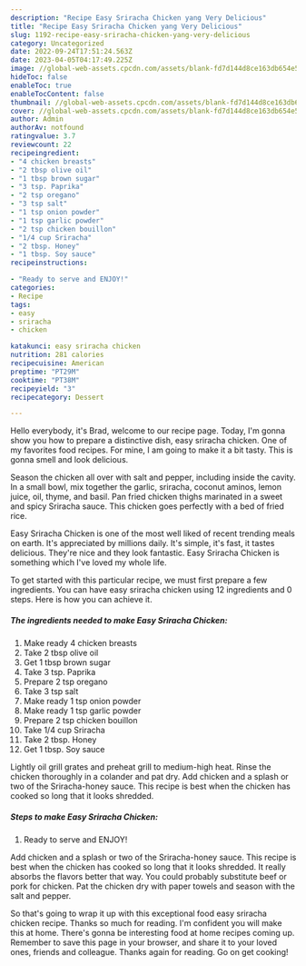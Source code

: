 ```yaml
---
description: "Recipe Easy Sriracha Chicken yang Very Delicious"
title: "Recipe Easy Sriracha Chicken yang Very Delicious"
slug: 1192-recipe-easy-sriracha-chicken-yang-very-delicious
category: Uncategorized
date: 2022-09-24T17:51:24.563Z
date: 2023-04-05T04:17:49.225Z
image: //global-web-assets.cpcdn.com/assets/blank-fd7d144d8ce163db654e5a02c40b08a2775adb7897d16e4062681dc7e1b2800f.png
hideToc: false
enableToc: true
enableTocContent: false
thumbnail: //global-web-assets.cpcdn.com/assets/blank-fd7d144d8ce163db654e5a02c40b08a2775adb7897d16e4062681dc7e1b2800f.png
cover: //global-web-assets.cpcdn.com/assets/blank-fd7d144d8ce163db654e5a02c40b08a2775adb7897d16e4062681dc7e1b2800f.png
author: Admin
authorAv: notfound
ratingvalue: 3.7
reviewcount: 22
recipeingredient:
- "4 chicken breasts"
- "2 tbsp olive oil"
- "1 tbsp brown sugar"
- "3 tsp. Paprika"
- "2 tsp oregano"
- "3 tsp salt"
- "1 tsp onion powder"
- "1 tsp garlic powder"
- "2 tsp chicken bouillon"
- "1/4 cup Sriracha"
- "2 tbsp. Honey"
- "1 tbsp. Soy sauce"
recipeinstructions:

- "Ready to serve and ENJOY!"
categories:
- Recipe
tags:
- easy
- sriracha
- chicken

katakunci: easy sriracha chicken 
nutrition: 281 calories
recipecuisine: American
preptime: "PT29M"
cooktime: "PT38M"
recipeyield: "3"
recipecategory: Dessert

---
```



Hello everybody, it's Brad, welcome to our recipe page. Today, I'm gonna show you how to prepare a distinctive dish, easy sriracha chicken. One of my favorites food recipes. For mine, I am going to make it a bit tasty. This is gonna smell and look delicious.

Season the chicken all over with salt and pepper, including inside the cavity. In a small bowl, mix together the garlic, sriracha, coconut aminos, lemon juice, oil, thyme, and basil. Pan fried chicken thighs marinated in a sweet and spicy Sriracha sauce. This chicken goes perfectly with a bed of fried rice.

Easy Sriracha Chicken is one of the most well liked of recent trending meals on earth. It's appreciated by millions daily. It's simple, it's fast, it tastes delicious. They're nice and they look fantastic. Easy Sriracha Chicken is something which I've loved my whole life.


To get started with this particular recipe, we must first prepare a few ingredients. You can have easy sriracha chicken using 12 ingredients and 0 steps. Here is how you can achieve it.

<!--inarticleads1-->

##### The ingredients needed to make Easy Sriracha Chicken:

1. Make ready 4 chicken breasts
1. Take 2 tbsp olive oil
1. Get 1 tbsp brown sugar
1. Take 3 tsp. Paprika
1. Prepare 2 tsp oregano
1. Take 3 tsp salt
1. Make ready 1 tsp onion powder
1. Make ready 1 tsp garlic powder
1. Prepare 2 tsp chicken bouillon
1. Take 1/4 cup Sriracha
1. Take 2 tbsp. Honey
1. Get 1 tbsp. Soy sauce


Lightly oil grill grates and preheat grill to medium-high heat. Rinse the chicken thoroughly in a colander and pat dry. Add chicken and a splash or two of the Sriracha-honey sauce. This recipe is best when the chicken has cooked so long that it looks shredded. 

<!--inarticleads2-->

##### Steps to make Easy Sriracha Chicken:


1. Ready to serve and ENJOY!

Add chicken and a splash or two of the Sriracha-honey sauce. This recipe is best when the chicken has cooked so long that it looks shredded. It really absorbs the flavors better that way. You could probably substitute beef or pork for chicken. Pat the chicken dry with paper towels and season with the salt and pepper. 

So that's going to wrap it up with this exceptional food easy sriracha chicken recipe. Thanks so much for reading. I'm confident you will make this at home. There's gonna be interesting food at home recipes coming up. Remember to save this page in your browser, and share it to your loved ones, friends and colleague. Thanks again for reading. Go on get cooking!
